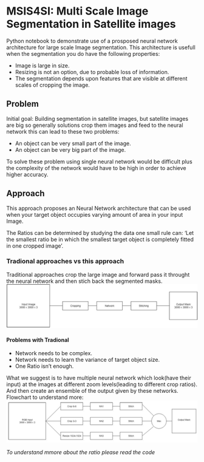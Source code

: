 # MSIS4SI: Multi Scale Image Segmentation in Satellite images
Python notebook to demonstrate use of a prosposed neural network architecture for large scale Image segmentation.
This architecture is usefull when the segmentation you do have the following properties:
- Image is large in size.
- Resizing is not an option, due to probable loss of information.
- The segmentation depends upon features that are visible at different scales of cropping the image.

## Problem

Initial goal: Building segmentation in satellite images, but satellite images are big so generally solutions crop them images and feed to the neural network this can lead to these two problems:
- An object can be very small part of the image.
- An object can be very big part of the image.

To solve these problem using single neural network would be difficult plus the complexity of the network would have to be high in order to achieve higher accuracy.


## Approach
This approach proposes an Neural Network architecture that can be used when your target object occupies varying amount of area in your input Image.

The Ratios can be determined by studying the data one small rule can: ‘Let the smallest ratio be in which the smallest target object is completely fitted in one cropped image’.

### Tradional approaches vs this approach
Traditional approaches crop the large image and forward pass it throught the neural network and then stich back the segmented masks.
![Traditional Architecture](Traditional.PNG)
#### Problems with Tradional
- Network needs to be complex.
- Network needs to learn the variance of target object size.
- One Ratio isn’t enough.

What we suggest is to have multiple neural network which look(have their input) at the images at different zoom levels(leading to different crop ratios). And then create an ensemble of the output given by these networks. Flowchart to understand more: 
![Traditional Architecture](Architecture_NN.PNG)


*To understand mmore about the ratio please read the code*
